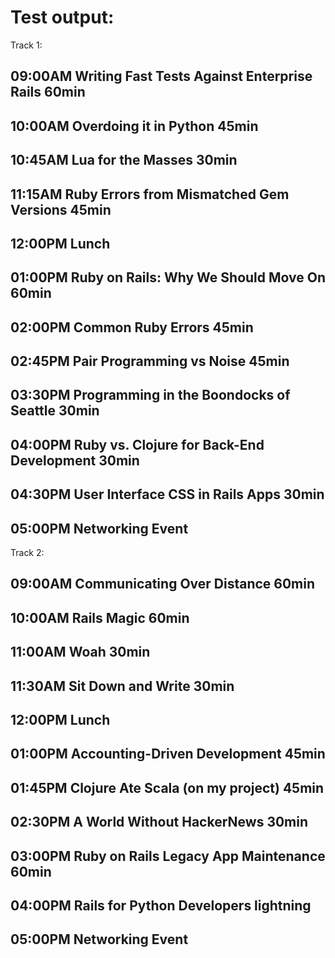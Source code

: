 # Test output:

Track 1:

## 09:00AM Writing Fast Tests Against Enterprise Rails 60min

## 10:00AM Overdoing it in Python 45min

## 10:45AM Lua for the Masses 30min

## 11:15AM Ruby Errors from Mismatched Gem Versions 45min

## 12:00PM Lunch

## 01:00PM Ruby on Rails: Why We Should Move On 60min

## 02:00PM Common Ruby Errors 45min

## 02:45PM Pair Programming vs Noise 45min

## 03:30PM Programming in the Boondocks of Seattle 30min

## 04:00PM Ruby vs. Clojure for Back-End Development 30min

## 04:30PM User Interface CSS in Rails Apps 30min

## 05:00PM Networking Event

Track 2:

## 09:00AM Communicating Over Distance 60min

## 10:00AM Rails Magic 60min

## 11:00AM Woah 30min

## 11:30AM Sit Down and Write 30min

## 12:00PM Lunch

## 01:00PM Accounting-Driven Development 45min

## 01:45PM Clojure Ate Scala (on my project) 45min

## 02:30PM A World Without HackerNews 30min

## 03:00PM Ruby on Rails Legacy App Maintenance 60min

## 04:00PM Rails for Python Developers lightning

## 05:00PM Networking Event